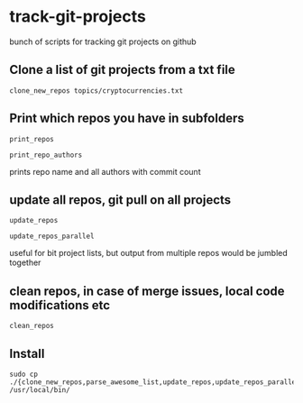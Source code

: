 # track-git-projects
bunch of scripts for tracking git projects on github 


## Clone a list of git projects from a txt file
```
clone_new_repos topics/cryptocurrencies.txt
```

## Print which repos you have in subfolders
```
print_repos

print_repo_authors
```
prints repo name and all authors with commit count

## update all repos, git pull on all projects
```
update_repos

update_repos_parallel
```
useful for bit project lists, but output from multiple repos would be jumbled together

## clean repos, in case of merge issues, local code modifications etc
```
clean_repos
```


## Install
```
sudo cp ./{clone_new_repos,parse_awesome_list,update_repos,update_repos_parallel,print_repos,print_repo_authors,clean_repos} /usr/local/bin/
```